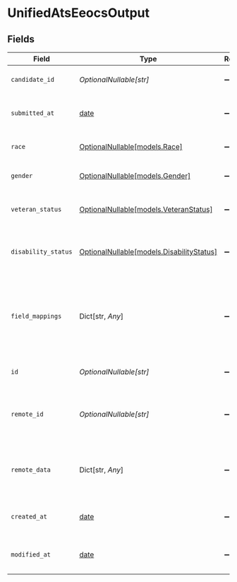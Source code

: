 # UnifiedAtsEeocsOutput


## Fields

| Field                                                                         | Type                                                                          | Required                                                                      | Description                                                                   | Example                                                                       |
| ----------------------------------------------------------------------------- | ----------------------------------------------------------------------------- | ----------------------------------------------------------------------------- | ----------------------------------------------------------------------------- | ----------------------------------------------------------------------------- |
| `candidate_id`                                                                | *OptionalNullable[str]*                                                       | :heavy_minus_sign:                                                            | The UUID of the candidate                                                     | 801f9ede-c698-4e66-a7fc-48d19eebaa4f                                          |
| `submitted_at`                                                                | [date](https://docs.python.org/3/library/datetime.html#date-objects)          | :heavy_minus_sign:                                                            | The submission date of the EEOC                                               | 2024-10-01T12:00:00Z                                                          |
| `race`                                                                        | [OptionalNullable[models.Race]](../models/race.md)                            | :heavy_minus_sign:                                                            | The race of the candidate                                                     | AMERICAN_INDIAN_OR_ALASKAN_NATIVE                                             |
| `gender`                                                                      | [OptionalNullable[models.Gender]](../models/gender.md)                        | :heavy_minus_sign:                                                            | The gender of the candidate                                                   | MALE                                                                          |
| `veteran_status`                                                              | [OptionalNullable[models.VeteranStatus]](../models/veteranstatus.md)          | :heavy_minus_sign:                                                            | The veteran status of the candidate                                           | I_AM_NOT_A_PROTECTED_VETERAN                                                  |
| `disability_status`                                                           | [OptionalNullable[models.DisabilityStatus]](../models/disabilitystatus.md)    | :heavy_minus_sign:                                                            | The disability status of the candidate                                        | YES_I_HAVE_A_DISABILITY_OR_PREVIOUSLY_HAD_A_DISABILITY                        |
| `field_mappings`                                                              | Dict[str, *Any*]                                                              | :heavy_minus_sign:                                                            | The custom field mappings of the object between the remote 3rd party & Panora | {<br/>"fav_dish": "broccoli",<br/>"fav_color": "red"<br/>}                    |
| `id`                                                                          | *OptionalNullable[str]*                                                       | :heavy_minus_sign:                                                            | The UUID of the EEOC                                                          | 801f9ede-c698-4e66-a7fc-48d19eebaa4f                                          |
| `remote_id`                                                                   | *OptionalNullable[str]*                                                       | :heavy_minus_sign:                                                            | The remote ID of the EEOC in the context of the 3rd Party                     | id_1                                                                          |
| `remote_data`                                                                 | Dict[str, *Any*]                                                              | :heavy_minus_sign:                                                            | The remote data of the EEOC in the context of the 3rd Party                   | {<br/>"fav_dish": "broccoli",<br/>"fav_color": "red"<br/>}                    |
| `created_at`                                                                  | [date](https://docs.python.org/3/library/datetime.html#date-objects)          | :heavy_minus_sign:                                                            | The created date of the object                                                | 2024-10-01T12:00:00Z                                                          |
| `modified_at`                                                                 | [date](https://docs.python.org/3/library/datetime.html#date-objects)          | :heavy_minus_sign:                                                            | The modified date of the object                                               | 2024-10-01T12:00:00Z                                                          |